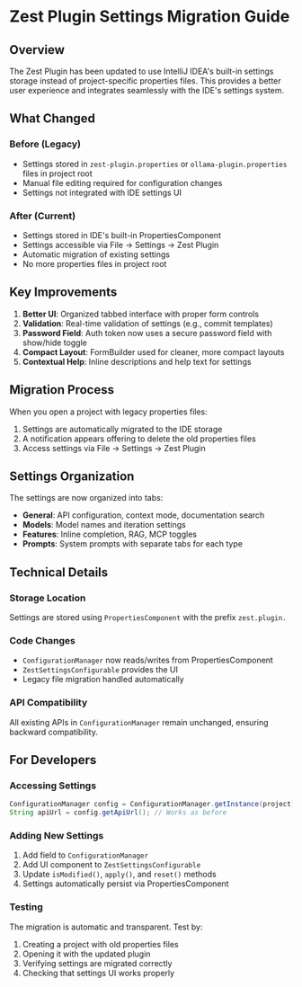 # Zest Plugin Settings Migration Guide

## Overview

The Zest Plugin has been updated to use IntelliJ IDEA's built-in settings storage instead of project-specific properties files. This provides a better user experience and integrates seamlessly with the IDE's settings system.

## What Changed

### Before (Legacy)
- Settings stored in `zest-plugin.properties` or `ollama-plugin.properties` files in project root
- Manual file editing required for configuration changes
- Settings not integrated with IDE settings UI

### After (Current)
- Settings stored in IDE's built-in PropertiesComponent
- Settings accessible via File → Settings → Zest Plugin
- Automatic migration of existing settings
- No more properties files in project root

## Key Improvements

1. **Better UI**: Organized tabbed interface with proper form controls
2. **Validation**: Real-time validation of settings (e.g., commit templates)
3. **Password Field**: Auth token now uses a secure password field with show/hide toggle
4. **Compact Layout**: FormBuilder used for cleaner, more compact layouts
5. **Contextual Help**: Inline descriptions and help text for settings

## Migration Process

When you open a project with legacy properties files:

1. Settings are automatically migrated to the IDE storage
2. A notification appears offering to delete the old properties files
3. Access settings via File → Settings → Zest Plugin

## Settings Organization

The settings are now organized into tabs:

- **General**: API configuration, context mode, documentation search
- **Models**: Model names and iteration settings
- **Features**: Inline completion, RAG, MCP toggles
- **Prompts**: System prompts with separate tabs for each type

## Technical Details

### Storage Location
Settings are stored using `PropertiesComponent` with the prefix `zest.plugin.`

### Code Changes
- `ConfigurationManager` now reads/writes from PropertiesComponent
- `ZestSettingsConfigurable` provides the UI
- Legacy file migration handled automatically

### API Compatibility
All existing APIs in `ConfigurationManager` remain unchanged, ensuring backward compatibility.

## For Developers

### Accessing Settings
```java
ConfigurationManager config = ConfigurationManager.getInstance(project);
String apiUrl = config.getApiUrl(); // Works as before
```

### Adding New Settings
1. Add field to `ConfigurationManager`
2. Add UI component to `ZestSettingsConfigurable`
3. Update `isModified()`, `apply()`, and `reset()` methods
4. Settings automatically persist via PropertiesComponent

### Testing
The migration is automatic and transparent. Test by:
1. Creating a project with old properties files
2. Opening it with the updated plugin
3. Verifying settings are migrated correctly
4. Checking that settings UI works properly
